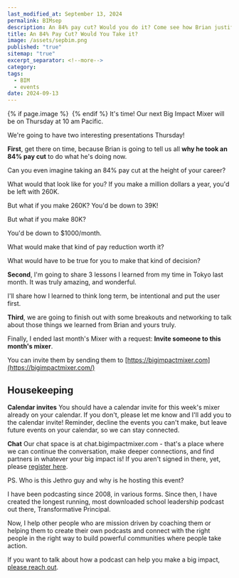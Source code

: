 ```yaml
---
last_modified_at: September 13, 2024
permalink: BIMsep
description: An 84% pay cut? Would you do it? Come see how Brian justified that decision at the Big Impact Mixer this coming Thursday.
title: An 84% Pay Cut? Would You Take it?
image: /assets/sepbim.png
published: "true"
sitemap: "true"
excerpt_separator: <!--more-->
category: 
tags:
  - BIM
  - events
date: 2024-09-13
---
```

{% if page.image %} <img src="{{ page.image }}" alt=""> {% endif %}
It's time! Our next Big Impact Mixer will be on Thursday at 10 am Pacific.

We're going to have two interesting presentations Thursday!

**First**, get there on time, because Brian is going to tell us all **why he took an 84% pay cut** to do what he's doing now.

Can you even imagine taking an 84% pay cut at the height of your career?

What would that look like for you? If you make a million dollars a year, you'd be left with 260K.

But what if you make 260K? You'd be down to 39K!

But what if you make 80K?

You'd be down to $1000/month.

What would make that kind of pay reduction worth it?

What would have to be true for you to make that kind of decision?

**Second**, I'm going to share 3 lessons I learned from my time in Tokyo last month. It was truly amazing, and wonderful. 
<!--more-->
I'll share how I learned to think long term, be intentional and put the user first.

**Third**, we are going to finish out with some breakouts and networking to talk about those things we learned from Brian and yours truly. 

Finally, I ended last month's Mixer with a request: **Invite someone to this month's mixer**.

You can invite them by sending them to [https://bigimpactmixer.com](https://bigimpactmixer.com/)

## Housekeeping

**Calendar invites** You should have a calendar invite for this week's mixer already on your calendar. If you don't, please let me know and I'll add you to the calendar invite! Reminder, decline the events you can't make, but leave future events on your calendar, so we can stay connected.

**Chat** Our chat space is at chat.bigimpactmixer.com - that's a place where we can continue the conversation, make deeper connections, and find partners in whatever your big impact is! If you aren't signed in there, yet, please [register here](https://chat.bigimpactmixer.com/join/aw0m-8m7Z-ZPVJ).

PS. Who is this Jethro guy and why is he hosting this event?

I have been podcasting since 2008, in various forms. Since then, I have created the longest running, most downloaded school leadership podcast out there, Transformative Principal.

Now, I help other people who are mission driven by coaching them or helping them to create their own podcasts and connect with the right people in the right way to build powerful communities where people take action.

If you want to talk about how a podcast can help you make a big impact, [please reach out](mailto:jethro@transformativeprincipal.com).